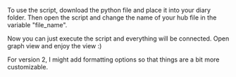To use the script, download the python file and place it into your diary folder. Then open the script and change the name of your hub file in the variable "file_name". 

Now you can just execute the script and everything will be connected. Open graph view and enjoy the view :)

For version 2, I might add formatting options so that things are a bit more customizable.
